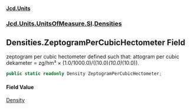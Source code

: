 #### [Jcd.Units](index.md 'index')

### [Jcd.Units.UnitsOfMeasure.SI](Jcd.Units.UnitsOfMeasure.SI.md 'Jcd.Units.UnitsOfMeasure.SI').[Densities](Densities.md 'Jcd.Units.UnitsOfMeasure.SI.Densities')

## Densities.ZeptogramPerCubicHectometer Field

zeptogram per cubic hectometer defined such that: attogram per cubic dekameter = zg/hm³ ×
(1.0/1000.0)/((10.0)*(10.0)*(10.0)).

```csharp
public static readonly Density ZeptogramPerCubicHectometer;
```

#### Field Value

[Density](Density.md 'Jcd.Units.UnitTypes.Density')